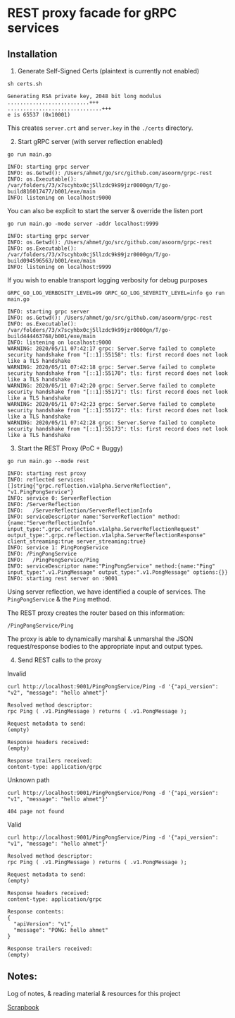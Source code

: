 # REST proxy facade for gRPC services

## Installation

1. Generate Self-Signed Certs (plaintext is currently not enabled)

```shell script
sh certs.sh

Generating RSA private key, 2048 bit long modulus
..........................+++
..............................+++
e is 65537 (0x10001)
```

This creates `server.crt` and `server.key` in the `./certs` directory.

2. Start gRPC server (with server reflection enabled)

```shell script
go run main.go

INFO: starting grpc server
INFO: os.Getwd(): /Users/ahmet/go/src/github.com/asoorm/grpc-rest
INFO: os.Executable(): /var/folders/73/x7scyhbx0cj5llzdc9k99jzr0000gn/T/go-build816017477/b001/exe/main
INFO: listening on localhost:9000
```

You can also be explicit to start the server & override the listen port

```shell script
go run main.go -mode server -addr localhost:9999

INFO: starting grpc server
INFO: os.Getwd(): /Users/ahmet/go/src/github.com/asoorm/grpc-rest
INFO: os.Executable(): /var/folders/73/x7scyhbx0cj5llzdc9k99jzr0000gn/T/go-build094596563/b001/exe/main
INFO: listening on localhost:9999
```

If you wish to enable transport logging verbosity for debug purposes
```shell script
GRPC_GO_LOG_VERBOSITY_LEVEL=99 GRPC_GO_LOG_SEVERITY_LEVEL=info go run main.go

INFO: starting grpc server
INFO: os.Getwd(): /Users/ahmet/go/src/github.com/asoorm/grpc-rest
INFO: os.Executable(): /var/folders/73/x7scyhbx0cj5llzdc9k99jzr0000gn/T/go-build444463768/b001/exe/main
INFO: listening on localhost:9000
WARNING: 2020/05/11 07:42:17 grpc: Server.Serve failed to complete security handshake from "[::1]:55158": tls: first record does not look like a TLS handshake
WARNING: 2020/05/11 07:42:18 grpc: Server.Serve failed to complete security handshake from "[::1]:55170": tls: first record does not look like a TLS handshake
WARNING: 2020/05/11 07:42:20 grpc: Server.Serve failed to complete security handshake from "[::1]:55171": tls: first record does not look like a TLS handshake
WARNING: 2020/05/11 07:42:23 grpc: Server.Serve failed to complete security handshake from "[::1]:55172": tls: first record does not look like a TLS handshake
WARNING: 2020/05/11 07:42:28 grpc: Server.Serve failed to complete security handshake from "[::1]:55173": tls: first record does not look like a TLS handshake
```

3. Start the REST Proxy (PoC + Buggy)

```shell script
go run main.go --mode rest
   
INFO: starting rest proxy
INFO: reflected services: []string{"grpc.reflection.v1alpha.ServerReflection", "v1.PingPongService"}
INFO: service 0: ServerReflection
INFO: /ServerReflection
INFO:   /ServerReflection/ServerReflectionInfo
INFO: serviceDescriptor name:"ServerReflection" method:{name:"ServerReflectionInfo" input_type:".grpc.reflection.v1alpha.ServerReflectionRequest" output_type:".grpc.reflection.v1alpha.ServerReflectionResponse" client_streaming:true server_streaming:true}
INFO: service 1: PingPongService
INFO: /PingPongService
INFO:   /PingPongService/Ping
INFO: serviceDescriptor name:"PingPongService" method:{name:"Ping" input_type:".v1.PingMessage" output_type:".v1.PongMessage" options:{}}
INFO: starting rest server on :9001
```

Using server reflection, we have identified a couple of services. The `PingPongService` & the `Ping` method.

The REST proxy creates the router based on this information:

```shell script
/PingPongService/Ping
```

The proxy is able to dynamically marshal & unmarshal the JSON request/response bodies to the appropriate
input and output types.

4. Send REST calls to the proxy

Invalid
```shell script
curl http://localhost:9001/PingPongService/Ping -d '{"api_version": "v2", "message": "hello ahmet"}'

Resolved method descriptor:
rpc Ping ( .v1.PingMessage ) returns ( .v1.PongMessage );

Request metadata to send:
(empty)

Response headers received:
(empty)

Response trailers received:
content-type: application/grpc
```

Unknown path

```shell script
curl http://localhost:9001/PingPongService/Pong -d '{"api_version": "v1", "message": "hello ahmet"}'

404 page not found
```

Valid
```shell script
curl http://localhost:9001/PingPongService/Ping -d '{"api_version": "v1", "message": "hello ahmet"}'

Resolved method descriptor:
rpc Ping ( .v1.PingMessage ) returns ( .v1.PongMessage );

Request metadata to send:
(empty)

Response headers received:
content-type: application/grpc

Response contents:
{
  "apiVersion": "v1",
  "message": "PONG: hello ahmet"
}

Response trailers received:
(empty)
```

## Notes:

Log of notes, & reading material & resources for this project

[Scrapbook](/SCRAPBOOK.md)
